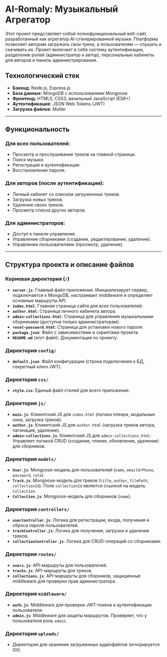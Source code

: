 # AI-Romaly: Музыкальный Агрегатор

Этот проект представляет собой полнофункциональный веб-сайт, разработанный как агрегатор AI-сгенерированной музыки. Платформа позволяет авторам загружать свои треки, а пользователям — слушать и скачивать их. Проект включает в себя систему аутентификации, разделение ролей (администратор и автор), персональные кабинеты для авторов и панель администрирования.

## Технологический стек

*   **Бэкенд:** Node.js, Express.js
*   **База данных:** MongoDB с использованием Mongoose
*   **Фронтенд:** HTML5, CSS3, ванильный JavaScript (ES6+)
*   **Аутентификация:** JSON Web Tokens (JWT)
*   **Загрузка файлов:** Multer

---

## Функциональность

### Для всех пользователей:
*   Просмотр и прослушивание треков на главной странице.
*   Поиск музыки.
*   Регистрация и аутентификация.
*   Восстановление пароля.

### Для авторов (после аутентификации):
*   Личный кабинет со списком загруженных треков.
*   Загрузка новых треков.
*   Удаление своих треков.
*   Просмотр списка других авторов.

### Для администраторов:
*   Доступ к панели управления.
*   Управление сборниками (создание, редактирование, удаление).
*   Управление пользователями (просмотр, удаление).

---

## Структура проекта и описание файлов

### Корневая директория (`/`)

*   **`server.js`**: Главный файл приложения. Инициализирует сервер, подключается к MongoDB, настраивает middleware и определяет основные маршруты API.
*   **`index.html`**: Главная страница сайта для всех пользователей.
*   **`author.html`**: Страница личного кабинета автора.
*   **`admin-collections.html`**: Страница для управления музыкальными сборниками (доступна только администраторам).
*   **`reset-password.html`**: Страница для установки нового пароля.
*   **`package.json`**: Файл с зависимостями и скриптами проекта.
*   **`README.md`** (этот файл): Документация по проекту.

### Директория `config/`

*   **`default.json`**: Файл конфигурации (строка подключения к БД, секретный ключ JWT).

### Директория `css/`

*   **`style.css`**: Единый файл стилей для всего приложения.

### Директория `js/`

*   **`main.js`**: Клиентский JS для `index.html` (логика плеера, модальные окна, загрузка треков).
*   **`author.js`**: Клиентский JS для `author.html` (загрузка треков автора, пагинация, удаление).
*   **`admin-collections.js`**: Клиентский JS для `admin-collections.html`. Управляет логикой CRUD (создание, чтение, обновление, удаление) для сборников.

### Директория `models/`

*   **`User.js`**: Mongoose-модель для пользователей (`name`, `emailOrPhone`, `password`, `role`).
*   **`Track.js`**: Mongoose-модель для треков (`title`, `author`, `filePath`, `collectionId`). Поле `collectionId` является ссылкой на модель `Collection`.
*   **`Collection.js`**: Mongoose-модель для сборников (`name`).

### Директория `controllers/`

*   **`userController.js`**: Логика для регистрации, входа, получения и сброса пароля пользователей.
*   **`trackController.js`**: Логика для получения, загрузки и удаления треков.
*   **`collectionController.js`**: Логика для CRUD-операций со сборниками.

### Директория `routes/`

*   **`users.js`**: API-маршруты для пользователей.
*   **`tracks.js`**: API-маршруты для треков.
*   **`collections.js`**: API-маршруты для сборников, защищенные middleware для проверки прав администратора.

### Директория `middleware/`

*   **`auth.js`**: Middleware для проверки JWT-токена и аутентификации пользователя.
*   **`admin.js`**: Middleware для защиты маршрутов. Проверяет, что у пользователя роль `admin`.

### Директория `uploads/`

*   Директория для хранения загруженных аудиофайлов (игнорируется Git).
